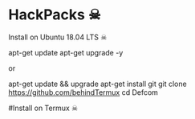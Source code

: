 # HackPacks ☠

Install on Ubuntu 18.04 LTS ☠

apt-get update 
apt-get upgrade -y

or 

apt-get update && upgrade
apt-get install git
git clone https://github.com/behindTermux
cd Defcom


#Install on Termux ☠

